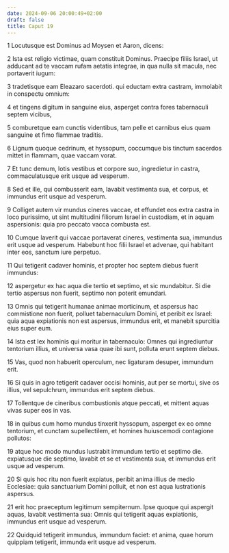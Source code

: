 ```yaml
---
date: 2024-09-06 20:00:49+02:00
draft: false
title: Caput 19
---
```





1 Locutusque est Dominus ad Moysen et Aaron, dicens:

2 Ista est religio victimae, quam constituit Dominus. Praecipe filiis Israel, ut adducant ad te vaccam rufam aetatis integrae, in qua nulla sit macula, nec portaverit iugum:

3 tradetisque eam Eleazaro sacerdoti. qui eductam extra castram, immolabit in conspectu omnium:

4 et tingens digitum in sanguine eius, asperget contra fores tabernaculi septem vicibus,

5 comburetque eam cunctis videntibus, tam pelle et carnibus eius quam sanguine et fimo flammae traditis.

6 Lignum quoque cedrinum, et hyssopum, coccumque bis tinctum sacerdos mittet in flammam, quae vaccam vorat.

7 Et tunc demum, lotis vestibus et corpore suo, ingredietur in castra, commaculatusque erit usque ad vesperum.

8 Sed et ille, qui combusserit eam, lavabit vestimenta sua, et corpus, et immundus erit usque ad vesperum.

9 Colliget autem vir mundus cineres vaccae, et effundet eos extra castra in loco purissimo, ut sint multitudini filiorum Israel in custodiam, et in aquam aspersionis: quia pro peccato vacca combusta est.

10 Cumque laverit qui vaccae portaverat cineres, vestimenta sua, immundus erit usque ad vesperum. Habebunt hoc filii Israel et advenae, qui habitant inter eos, sanctum iure perpetuo.

11 Qui tetigerit cadaver hominis, et propter hoc septem diebus fuerit immundus:

12 aspergetur ex hac aqua die tertio et septimo, et sic mundabitur. Si die tertio aspersus non fuerit, septimo non poterit emundari.

13 Omnis qui tetigerit humanae animae morticinum, et aspersus hac commistione non fuerit, polluet tabernaculum Domini, et peribit ex Israel: quia aqua expiationis non est aspersus, immundus erit, et manebit spurcitia eius super eum.

14 Ista est lex hominis qui moritur in tabernaculo: Omnes qui ingrediuntur tentorium illius, et universa vasa quae ibi sunt, polluta erunt septem diebus.

15 Vas, quod non habuerit operculum, nec ligaturam desuper, immundum erit.

16 Si quis in agro tetigerit cadaver occisi hominis, aut per se mortui, sive os illius, vel sepulchrum, immundus erit septem diebus.

17 Tollentque de cineribus combustionis atque peccati, et mittent aquas vivas super eos in vas.

18 in quibus cum homo mundus tinxerit hyssopum, asperget ex eo omne tentorium, et cunctam supellectilem, et homines huiuscemodi contagione pollutos:

19 atque hoc modo mundus lustrabit immundum tertio et septimo die. expiatusque die septimo, lavabit et se et vestimenta sua, et immundus erit usque ad vesperum.

20 Si quis hoc ritu non fuerit expiatus, peribit anima illius de medio Ecclesiae: quia sanctuarium Domini polluit, et non est aqua lustrationis aspersus.

21 erit hoc praeceptum legitimum sempiternum. Ipse quoque qui aspergit aquas, lavabit vestimenta sua: Omnis qui tetigerit aquas expiationis, immundus erit usque ad vesperum.

22 Quidquid tetigerit immundus, immundum faciet: et anima, quae horum quippiam tetigerit, immunda erit usque ad vesperum.

